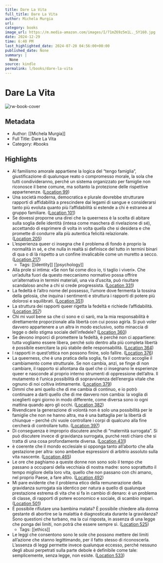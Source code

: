 ```yaml
---
title: Dare La Vita
full_title: Dare La Vita
author: Michela Murgia
url: 
category: books
image_url: https://m.media-amazon.com/images/I/71mZ69z5m1L._SY160.jpg
date: 2024-12-29
time: 6:40 PM
last_highlighted_date: 2024-07-20 04:56:00+00:00
published_date: None
summary: |
  None
source: kindle
permalink: l/books/dare-la-vita
---
```

# Dare La Vita

![rw-book-cover](https://m.media-amazon.com/images/I/71mZ69z5m1L._SY160.jpg)

## Metadata
- Author: [[Michela Murgia]]
- Full Title: Dare La Vita
- Category: #books

## Highlights
- Al familismo amorale appartiene la logica del “tengo famiglia”, giustificazione di qualunque reato o compromesso morale, la sola che tutti condivideranno, perché un sistema organizzato per famiglie non riconosce il bene comune, ma soltanto la protezione delle rispettive appartenenze. ([Location 99](https://readwise.io/to_kindle?action=open&asin=B0CQ55DR6N&location=99))
- Una società moderna, democratica e plurale dovrebbe strutturare rapporti di affidabilità a prescindere dai legami di sangue e considerarsi tanto più evoluta quanto più l’affidabilità si estende a chi è estraneə al gruppo familiare. ([Location 101](https://readwise.io/to_kindle?action=open&asin=B0CQ55DR6N&location=101))
- Se dovessi proporne una direi che la queerness è la scelta di abitare sulla soglia delle identità (intesa come maschera di rivelazione di sé), accettando di esprimere di volta in volta quella che si desidera e che promette di condurre alla più autentica felicità relazionale. ([Location 205](https://readwise.io/to_kindle?action=open&asin=B0CQ55DR6N&location=205))
- L’esperienza queer ci insegna che il problema di fondo è proprio la normalità in sé, e che nulla in realtà si definisce del tutto in termini binari di qua o di là rispetto a un confine invalicabile come un muretto a secco. ([Location 217](https://readwise.io/to_kindle?action=open&asin=B0CQ55DR6N&location=217))
    - Tags: [[identity]] [[psychology]] 
- Alla prole si intima: «Se non fai come dico io, ti taglio i viveri». Che un’adulta fuori da questo meccanismo normativo possa offrire un’alternativa in termini materiali, una via d’uscita, può risultare scandaloso anche a chi si crede progressista. ([Location 331](https://readwise.io/to_kindle?action=open&asin=B0CQ55DR6N&location=331))
- La fedeltà è l’altro nome del possesso, l’umore dove fermenta la tossina della gelosia, che inquina i sentimenti e struttura i rapporti di potere più dolorosi e squilibrati. ([Location 351](https://readwise.io/to_kindle?action=open&asin=B0CQ55DR6N&location=351))
- La struttura dei rapporti queer rigetta la fedeltà e richiede l’affidabilità. ([Location 357](https://readwise.io/to_kindle?action=open&asin=B0CQ55DR6N&location=357))
- Chi mi vuol bene sa che ci sono e ci sarò, ma la mia responsabilità è direttamente proporzionale alla libertà con cui posso agirla. Si può voler davvero appartenere a un altrə in modo esclusivo, sotto minaccia di legge o dello stigma sociale dell’infedele? ([Location 360](https://readwise.io/to_kindle?action=open&asin=B0CQ55DR6N&location=360))
- Se devono imporci di promettere la fedeltà, è perché non ci appartiene: tuttə vogliamo essere liberə, perché solo dentro alla più completa libertà è possibile esercitare la più stabile delle responsabilità. ([Location 364](https://readwise.io/to_kindle?action=open&asin=B0CQ55DR6N&location=364))
- I rapporti in quest’ottica non possono finire, solo fallire. ([Location 376](https://readwise.io/to_kindle?action=open&asin=B0CQ55DR6N&location=376))
- La queerness, che è una pratica della soglia, fa il contrario: accoglie il cambiamento come strutturale. Se non cambia, anzi, se finge di non cambiare, il rapporto si allontana da quel che ci insegnano le esperienze queer e nasconde al proprio interno strumenti di oppressione dell’altrə. Il mutamento è l’unica possibilità di sopravvivenza dell’energia vitale che ognuno di noi coltiva intimamente. ([Location 379](https://readwise.io/to_kindle?action=open&asin=B0CQ55DR6N&location=379))
- Dimmi che ami quello che di me cambia di continuo, e io potrò continuare a darti quello che di me davvero non cambia: la voglia di sceglierti ogni giorno in modo differente, come diversa sono io ogni mattina quando apro gli occhi. ([Location 382](https://readwise.io/to_kindle?action=open&asin=B0CQ55DR6N&location=382))
- Rivendicare la generazione di volontà non è solo una possibilità per le famiglie che non ne hanno altra, ma è una battaglia per la libertà di chiunque – perché chi vuole controllare i corpi di qualcuno alla fine cercherà di controllare tutto. ([Location 397](https://readwise.io/to_kindle?action=open&asin=B0CQ55DR6N&location=397))
- Di conseguenza è improprio discutere anche di “maternità surrogata”. Si può discutere invece di gravidanza surrogata, purché resti chiaro che si tratta di una cosa profondamente diversa. ([Location 431](https://readwise.io/to_kindle?action=open&asin=B0CQ55DR6N&location=431))
- è coerente che il mondo ecclesiale si opponga tanto all’aborto che alla gestazione per altrə: sono ambedue espressioni di arbitrio assoluto sulla vita nascente. ([Location 465](https://readwise.io/to_kindle?action=open&asin=B0CQ55DR6N&location=465))
- Le ore che paghiamo a queste donne non sono solo il tempo che passano a occuparsi della vecchiaia di nostra madre: sono soprattutto il tempo migliore della loro vita, quello che non passano con chi amano, nel proprio Paese, a fare altro. ([Location 492](https://readwise.io/to_kindle?action=open&asin=B0CQ55DR6N&location=492))
- Mi pare evidente che il problema etico della remunerazione della gravidanza surrogata sia identico per natura a quello di qualunque prestazione estrema di vita che si fa in cambio di denaro: è un problema di classe, di rapporti di potere economico e sociale, di scambio impari. ([Location 501](https://readwise.io/to_kindle?action=open&asin=B0CQ55DR6N&location=501))
- È possibile rifiutare unə bambinə malatə? È possibile chiedere alla donna gestante di abortire se la malattia è diagnosticata durante la gravidanza? Sono questioni che turbano, ma la cui risposta, in assenza di una legge che ponga dei limiti, non potrà che essere sempre sì. ([Location 525](https://readwise.io/to_kindle?action=open&asin=B0CQ55DR6N&location=525))
    - Tags: [[ethics]] 
- Le leggi che consentono sono le sole che possono mettere dei limiti all’azione che stanno legittimando, per il fatto stesso di riconoscerla. L’assenza di leggi permette invece qualunque eccesso, perché nessuno degli abusi perpetrati sulla parte debole è definibile come tale: semplicemente, senza legge, non esiste. ([Location 533](https://readwise.io/to_kindle?action=open&asin=B0CQ55DR6N&location=533))


